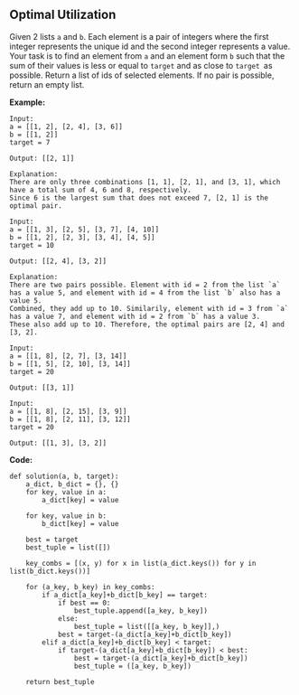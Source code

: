 ## Optimal Utilization
Given 2 lists `a` and `b`. Each element is a pair of integers where the first integer represents the unique id and the second integer represents a value. Your task is to find an element from `a` and an element form `b` such that the sum of their values is less or equal to `target` and as close to `target `as possible. Return a list of ids of selected elements. If no pair is possible, return an empty list.

**Example:**

```
Input:
a = [[1, 2], [2, 4], [3, 6]]
b = [[1, 2]]
target = 7

Output: [[2, 1]]

Explanation:
There are only three combinations [1, 1], [2, 1], and [3, 1], which have a total sum of 4, 6 and 8, respectively.
Since 6 is the largest sum that does not exceed 7, [2, 1] is the optimal pair.
```
```
Input:
a = [[1, 3], [2, 5], [3, 7], [4, 10]]
b = [[1, 2], [2, 3], [3, 4], [4, 5]]
target = 10

Output: [[2, 4], [3, 2]]

Explanation:
There are two pairs possible. Element with id = 2 from the list `a` has a value 5, and element with id = 4 from the list `b` also has a value 5.
Combined, they add up to 10. Similarily, element with id = 3 from `a` has a value 7, and element with id = 2 from `b` has a value 3.
These also add up to 10. Therefore, the optimal pairs are [2, 4] and [3, 2].
```
```
Input:
a = [[1, 8], [2, 7], [3, 14]]
b = [[1, 5], [2, 10], [3, 14]]
target = 20

Output: [[3, 1]]
```
```
Input:
a = [[1, 8], [2, 15], [3, 9]]
b = [[1, 8], [2, 11], [3, 12]]
target = 20

Output: [[1, 3], [3, 2]]
```
**Code:**

```
def solution(a, b, target):
    a_dict, b_dict = {}, {}
    for key, value in a:
        a_dict[key] = value

    for key, value in b:
        b_dict[key] = value

    best = target
    best_tuple = list([])
    
    key_combs = [(x, y) for x in list(a_dict.keys()) for y in list(b_dict.keys())]

    for (a_key, b_key) in key_combs:
        if a_dict[a_key]+b_dict[b_key] == target:
            if best == 0:
                best_tuple.append([a_key, b_key])
            else:
                best_tuple = list([[a_key, b_key]],)
            best = target-(a_dict[a_key]+b_dict[b_key])
        elif a_dict[a_key]+b_dict[b_key] < target:
            if target-(a_dict[a_key]+b_dict[b_key]) < best:
                best = target-(a_dict[a_key]+b_dict[b_key])
                best_tuple = ([a_key, b_key])

    return best_tuple
```
